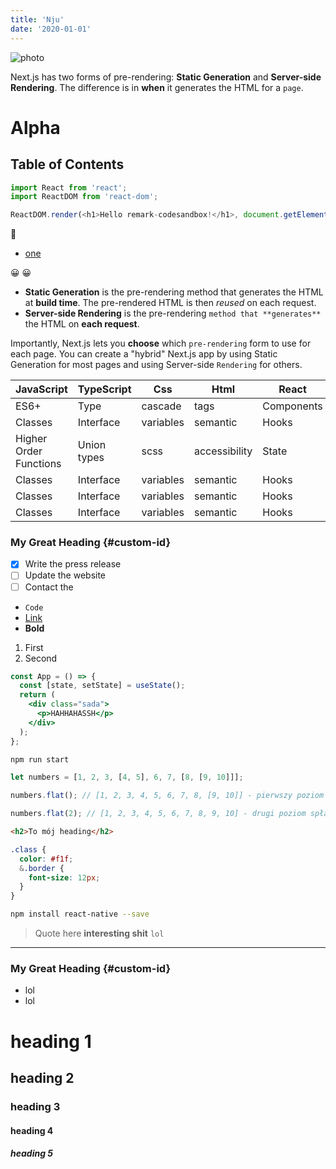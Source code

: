 ```yaml
---
title: 'Nju'
date: '2020-01-01'
---
```


<script>alert('xss :D')</script>

![photo](https://www.frontlive.pl/static/aa66614154687f50a9298fa798cccb73/4d3f1/readme.png)

Next.js has two forms of pre-rendering: **Static Generation** and **Server-side Rendering**. The difference is in **when** it generates the HTML for a `page`.

# Alpha

## Table of Contents

```js codesandbox=react
import React from 'react';
import ReactDOM from 'react-dom';

ReactDOM.render(<h1>Hello remark-codesandbox!</h1>, document.getElementById('root'));
```

:dog:

- [one](#heading-1)

😀
😀

- **Static Generation** is the pre-rendering method that generates the HTML at **build time**. The pre-rendered HTML is then _reused_ on each request.
- **Server-side Rendering** is the pre-rendering `method that **generates**` the HTML on **each request**.

Importantly, Next.js lets you **choose** which `pre-rendering` form to use for each page. You can create a "hybrid" Next.js app by using Static Generation for most pages and using Server-side `Rendering` for others.

| JavaScript             | TypeScript  | Css       | Html          | React      |
| ---------------------- | ----------- | --------- | ------------- | ---------- |
| ES6+                   | Type        | cascade   | tags          | Components |
| Classes                | Interface   | variables | semantic      | Hooks      |
| Higher Order Functions | Union types | scss      | accessibility | State      |
| Classes                | Interface   | variables | semantic      | Hooks      |
| Classes                | Interface   | variables | semantic      | Hooks      |
| Classes                | Interface   | variables | semantic      | Hooks      |

### My Great Heading {#custom-id}

- [x] Write the press release
- [ ] Update the website
- [ ] Contact the

* `Code`
* [Link](#heading)
* **Bold**

1. First
2. Second

```jsx
const App = () => {
  const [state, setState] = useState();
  return (
    <div class="sada">
      <p>HAHHAHASSH</p>
    </div>
  );
};
```

```bash
npm run start
```

```js
let numbers = [1, 2, 3, [4, 5], 6, 7, [8, [9, 10]]];

numbers.flat(); // [1, 2, 3, 4, 5, 6, 7, 8, [9, 10]] - pierwszy poziom spłaszczenia

numbers.flat(2); // [1, 2, 3, 4, 5, 6, 7, 8, 9, 10] - drugi poziom spłaszczenia
```

```html
<h2>To mój heading</h2>
```

```scss
.class {
  color: #f1f;
  &.border {
    font-size: 12px;
  }
}
```

```bash
npm install react-native --save
```

> Quote here **interesting shit** `lol`

---

### My Great Heading {#custom-id}

- lol
- lol

# heading 1

## heading 2

### heading 3

#### heading 4

##### heading 5
